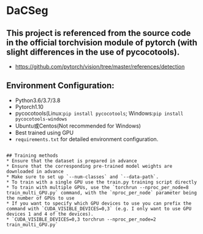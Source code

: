 # DaCSeg

##  This project is referenced from the source code in the official torchvision module of pytorch (with slight differences in the use of pycocotools).
* https://github.com/pytorch/vision/tree/master/references/detection

## Environment Configuration:
* Python3.6/3.7/3.8
* Pytorch1.10
* pycocotools(Linux:`pip install pycocotools`; Windows:`pip install pycocotools-windows`
* Ubuntu或Centos(Not recommended for Windows)
* Best trained using GPU
* `requirements.txt` for detailed environment configuration.


```

## Training methods
* Ensure that the dataset is prepared in advance
* Ensure that the corresponding pre-trained model weights are downloaded in advance
* Make sure to set up `--num-classes` and `--data-path`.
* To train with a single GPU use the train.py training script directly
* To train with multiple GPUs, use the `torchrun --nproc_per_node=8 train_multi_GPU.py` command, with the `nproc_per_node` parameter being the number of GPUs to use
* If you want to specify which GPU devices to use you can prefix the command with `CUDA_VISIBLE_DEVICES=0,3` (e.g. I only want to use GPU devices 1 and 4 of the devices).
* `CUDA_VISIBLE_DEVICES=0,3 torchrun --nproc_per_node=2 train_multi_GPU.py`

